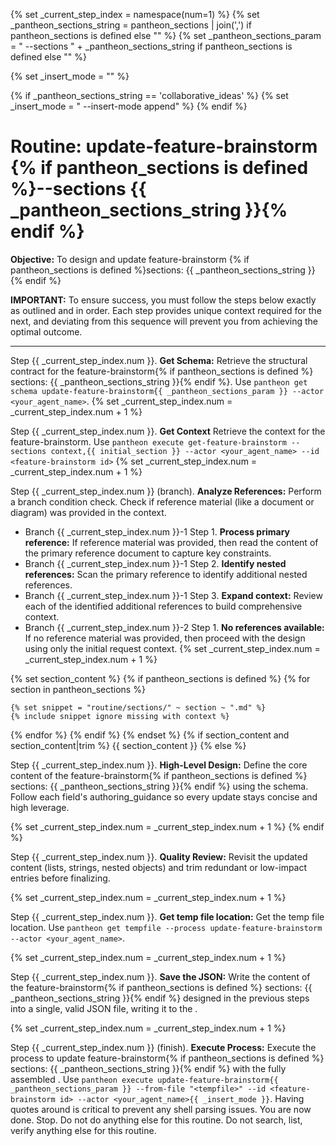 
{% set _current_step_index = namespace(num=1) %}
{% set _pantheon_sections_string = pantheon_sections | join(',') if pantheon_sections is defined else "" %}
{% set _pantheon_sections_param = " --sections " + _pantheon_sections_string if pantheon_sections is defined else "" %}

{% set _insert_mode = "" %}

{% if _pantheon_sections_string == 'collaborative_ideas' %}
  {% set _insert_mode = " --insert-mode append" %}
{% endif %}

# Routine: update-feature-brainstorm {% if pantheon_sections is defined %}--sections {{ _pantheon_sections_string }}{% endif %}

**Objective:** To design and update feature-brainstorm {% if pantheon_sections is defined %}sections: {{ _pantheon_sections_string }}{% endif %}

**IMPORTANT:** To ensure success, you must follow the steps below exactly as outlined and in order. Each step provides unique context required for the next, and deviating from this sequence will prevent you from achieving the optimal outcome.

---

Step {{ _current_step_index.num }}. **Get Schema:** Retrieve the structural contract for the feature-brainstorm{% if pantheon_sections is defined %} sections: {{ _pantheon_sections_string }}{% endif %}. Use `pantheon get schema update-feature-brainstorm{{ _pantheon_sections_param }} --actor <your_agent_name>`.
{% set _current_step_index.num = _current_step_index.num + 1 %}

Step {{ _current_step_index.num }}. **Get Context** Retrieve the context for the feature-brainstorm. Use `pantheon execute get-feature-brainstorm --sections context,{{ initial_section }} --actor <your_agent_name> --id <feature-brainstorm id>`
{% set _current_step_index.num = _current_step_index.num + 1 %}

Step {{ _current_step_index.num }} (branch). **Analyze References:** Perform a branch condition check. Check if reference material (like a document or diagram) was provided in the context.
  - Branch {{ _current_step_index.num }}-1 Step 1. **Process primary reference:** If reference material was provided, then read the content of the primary reference document to capture key constraints.
  - Branch {{ _current_step_index.num }}-1 Step 2. **Identify nested references:** Scan the primary reference to identify additional nested references.
  - Branch {{ _current_step_index.num }}-1 Step 3. **Expand context:** Review each of the identified additional references to build comprehensive context.
  - Branch {{ _current_step_index.num }}-2 Step 1. **No references available:** If no reference material was provided, then proceed with the design using only the initial request context.
{% set _current_step_index.num = _current_step_index.num + 1 %}

{% set section_content %}
{% if pantheon_sections is defined %}
{% for section in pantheon_sections %}

    {% set snippet = "routine/sections/" ~ section ~ ".md" %}
    {% include snippet ignore missing with context %}
{% endfor %}
{% endif %}
{% endset %}
{% if section_content and section_content|trim %}
{{ section_content }}
{% else %}

Step {{ _current_step_index.num }}. **High-Level Design:** Define the core content of the feature-brainstorm{% if pantheon_sections is defined %} sections: {{ _pantheon_sections_string }}{% endif %} using the schema. Follow each field's authoring_guidance so every update stays concise and high leverage.

{% set _current_step_index.num = _current_step_index.num + 1 %}
{% endif %}

Step {{ _current_step_index.num }}. **Quality Review:** Revisit the updated content (lists, strings, nested objects) and trim redundant or low-impact entries before finalizing.

{% set _current_step_index.num = _current_step_index.num + 1 %}

Step {{ _current_step_index.num }}. **Get temp file location:** Get the temp file location. Use `pantheon get tempfile --process update-feature-brainstorm --actor <your_agent_name>`.

{% set _current_step_index.num = _current_step_index.num + 1 %}

Step {{ _current_step_index.num }}. **Save the JSON:** Write the content of the feature-brainstorm{% if pantheon_sections is defined %} sections: {{ _pantheon_sections_string }}{% endif %} designed in the previous steps into a single, valid JSON file, writing it to the <tempfile>.

{% set _current_step_index.num = _current_step_index.num + 1 %}

Step {{ _current_step_index.num }} (finish). **Execute Process:** Execute the process to update feature-brainstorm{% if pantheon_sections is defined %} sections: {{ _pantheon_sections_string }}{% endif %} with the fully assembled <tempfile>. Use `pantheon execute update-feature-brainstorm{{ _pantheon_sections_param }} --from-file "<tempfile>" --id <feature-brainstorm id> --actor <your_agent_name>{{ _insert_mode }}`. Having quotes around <tempfile> is critical to prevent any shell parsing issues. You are now done. Stop. Do not do anything else for this routine. Do not search, list, verify anything else for this routine.
